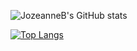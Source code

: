 ![JozeanneB's GitHub stats](https://github-readme-stats.vercel.app/api?username=JozeanneB&count_private=true&&THEME=buefy)

[![Top Langs](https://github-readme-stats.vercel.app/api/top-langs/?username=JozeanneB)](https://github.com/JozeanneB/github-readme-stats)

